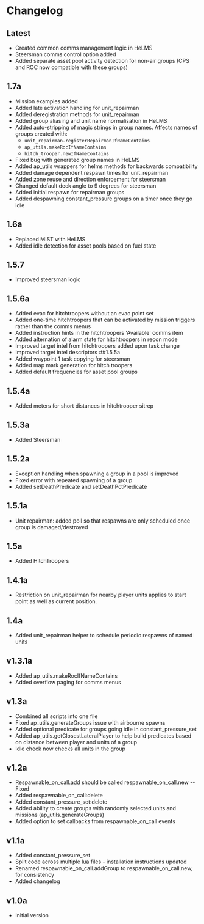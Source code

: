 # Changelog

## Latest
* Created common comms management logic in HeLMS
* Steersman comms control option added
* Added separate asset pool activity detection for non-air groups (CPS and ROC now compatible with these groups)
## 1.7a
* Mission examples added
* Added late activation handling for unit_repairman
* Added deregistration methods for unit_repairman
* Added group aliasing and unit name normalisation in HeLMS
* Added auto-stripping of magic strings in group names. Affects names of groups created with:
    * `unit_repairman.registerRepairmanIfNameContains`
    * `ap_utils.makeRocIfNameContains`
    * `hitch_trooper.newIfNameContains`
* Fixed bug with generated group names in HeLMS
* Added ap_utils wrappers for helms methods for backwards compatibility
* Added damage dependent respawn times for unit_repairman
* Added zone reuse and direction enforcement for steersman
* Changed default deck angle to 9 degrees for steersman
* Added initial respawn for repairman groups
* Added despawning constant_pressure groups on a timer once they go idle
## 1.6a
* Replaced MIST with HeLMS
* Added idle detection for asset pools based on fuel state
## 1.5.7
* Improved steersman logic
## 1.5.6a
* Added evac for hitchtroopers without an evac point set
* Added one-time hitchtroopers that can be activated by mission triggers rather than the comms menus
* Added instruction hints in the hitchtroopers 'Available' comms item
* Added alternation of alarm state for hitchtroopers in recon mode
* Improved target intel from hitchtroopers added upon task change
* Improved target intel descriptors
##1.5.5a
* Added waypoint 1 task copying for steersman
* Added map mark generation for hitch troopers
* Added default frequencies for asset pool groups
## 1.5.4a
* Added meters for short distances in hitchtrooper sitrep
## 1.5.3a
* Added Steersman
## 1.5.2a
* Exception handling when spawning a group in a pool is improved
* Fixed error with repeated spawning of a group
* Added setDeathPredicate and setDeathPctPredicate
## 1.5.1a
* Unit repairman: added poll so that respawns are only scheduled once group is damaged/destroyed
## 1.5a
* Added HitchTroopers
## 1.4.1a
* Restriction on unit_repairman for nearby player units applies to start point as well as current position.
## 1.4a
* Added unit_repairman helper to schedule periodic respawns of named units
## v1.3.1a
* Added ap_utils.makeRocIfNameContains
* Added overflow paging for comms menus
## v1.3a
* Combined all scripts into one file
* Fixed ap_utils.generateGroups issue with airbourne spawns
* Added optional predicate for groups going idle in constant_pressure_set
* Added ap_utils.getClosestLateralPlayer to help build predicates based on distance between player and units of a group
* Idle check now checks all units in the group
## v1.2a
* Respawnable_on_call.add should be called respawnable_on_call.new -- Fixed
* Added respawnable_on_call:delete 
* Added constant_pressure_set:delete
* Added ability to create groups  with randomly selected units and missions (ap_utils.generateGroups)
* Added option to set callbacks from respawnable_on_call events

## v1.1a
* Added constant_pressure_set
* Split code across multiple lua files - installation instructions updated
* Renamed respawnable_on_call.addGroup to respawnable_on_call.new, for consistency
* Added changelog

## v1.0a
* Initial version